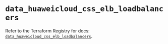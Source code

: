 # `data_huaweicloud_css_elb_loadbalancers`

Refer to the Terraform Registry for docs: [`data_huaweicloud_css_elb_loadbalancers`](https://registry.terraform.io/providers/huaweicloud/huaweicloud/1.71.1/docs/data-sources/css_elb_loadbalancers).
